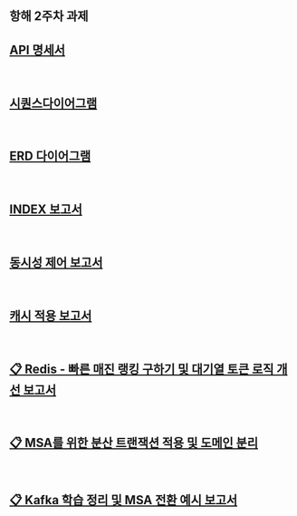 ## 항해 2주차 과제

## [API 명세서](docs/API%20%EB%AA%85%EC%84%B8%EC%84%9C.md)

<br>

## [시퀀스다이어그램](docs/%EC%8B%9C%ED%80%80%EC%8A%A4%EB%8B%A4%EC%9D%B4%EC%96%B4%EA%B7%B8%EB%9E%A8.md)

<br>

## [ERD 다이어그램](https://github.com/user-attachments/assets/b5a70a4b-a3ad-4212-a22b-731953b912a9)

<br>

## [INDEX 보고서](https://tame-board-bb2.notion.site/4-1d89bafd176180f5a66ae4ccede0c5b7?pvs=4)

<br>

## [동시성 제어 보고서](https://tame-board-bb2.notion.site/5-1de9bafd17618022aef3ca3fbdfb53c5)

<br>

## [캐시 적용 보고서](https://tame-board-bb2.notion.site/6-1ed9bafd176180449371db0c51b6c7d3?pvs=4)

<br>

## [📋 Redis - 빠른 매진 랭킹 구하기  및 대기열 토큰 로직 개선 보고서](https://tame-board-bb2.notion.site/7-1f49bafd176180f89a91de4df776349b?pvs=4)

<br>

## [📋 MSA를 위한 분산 트랜잭션 적용 및 도메인 분리](https://tame-board-bb2.notion.site/8-1fb9bafd17618079894affa09a709316?pvs=4)

<br>

## [📋 Kafka 학습 정리 및 MSA 전환 예시 보고서](https://tame-board-bb2.notion.site/9-2029bafd176180c3a3e9e4daa7a3509a?pvs=4)
